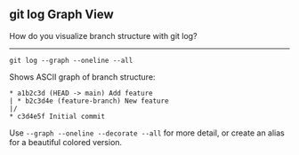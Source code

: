## git log Graph View

How do you visualize branch structure with git log?

---

`git log --graph --oneline --all`

Shows ASCII graph of branch structure:
```
* a1b2c3d (HEAD -> main) Add feature
| * b2c3d4e (feature-branch) New feature
|/
* c3d4e5f Initial commit
```

Use `--graph --oneline --decorate --all` for more detail, or create an alias for a beautiful colored version.


